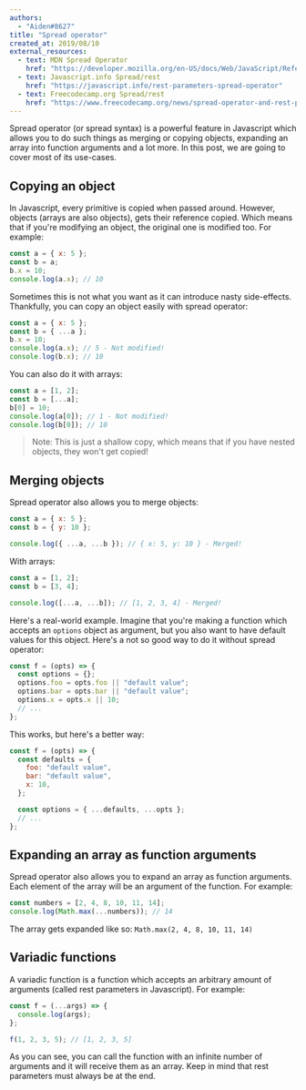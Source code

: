 ```yaml
---
authors:
  - "Aiden#8627"
title: "Spread operator"
created_at: 2019/08/10
external_resources:
  - text: MDN Spread Operator
    href: "https://developer.mozilla.org/en-US/docs/Web/JavaScript/Reference/Operators/Spread_syntax"
  - text: Javascript.info Spread/rest
    href: "https://javascript.info/rest-parameters-spread-operator"
  - text: Freecodecamp.org Spread/rest
    href: "https://www.freecodecamp.org/news/spread-operator-and-rest-parameter-in-javascript-es6-4416a9f47e5e/"
---
```


Spread operator (or spread syntax) is a powerful feature in Javascript which allows you to do such things as merging or copying objects, expanding an array into function arguments and a lot more. In this post, we are going to cover most of its use-cases.

## Copying an object

In Javascript, every primitive is copied when passed around. However, objects (arrays are also objects), gets their reference copied. Which means that if you're modifying an object, the original one is modified too. For example:

```js
const a = { x: 5 };
const b = a;
b.x = 10;
console.log(a.x); // 10
```

Sometimes this is not what you want as it can introduce nasty side-effects. Thankfully, you can copy an object easily with spread operator:

```js
const a = { x: 5 };
const b = { ...a };
b.x = 10;
console.log(a.x); // 5 - Not modified!
console.log(b.x); // 10
```

You can also do it with arrays:

```js
const a = [1, 2];
const b = [...a];
b[0] = 10;
console.log(a[0]); // 1 - Not modified!
console.log(b[0]); // 10
```

> Note: This is just a shallow copy, which means that if you have nested objects, they won't get copied!

## Merging objects

Spread operator also allows you to merge objects:

```js
const a = { x: 5 };
const b = { y: 10 };

console.log({ ...a, ...b }); // { x: 5, y: 10 } - Merged!
```

With arrays:

```js
const a = [1, 2];
const b = [3, 4];

console.log([...a, ...b]); // [1, 2, 3, 4] - Merged!
```

Here's a real-world example. Imagine that you're making a function which accepts an `options` object as argument, but you also want to have default values for this object. Here's a not so good way to do it without spread operator:

```js
const f = (opts) => {
  const options = {};
  options.foo = opts.foo || "default value";
  options.bar = opts.bar || "default value";
  options.x = opts.x || 10;
  // ...
};
```

This works, but here's a better way:

```js
const f = (opts) => {
  const defaults = {
    foo: "default value",
    bar: "default value",
    x: 10,
  };

  const options = { ...defaults, ...opts };
  // ...
};
```

## Expanding an array as function arguments

Spread operator also allows you to expand an array as function arguments. Each element of the array will be an argument of the function. For example:

```js
const numbers = [2, 4, 8, 10, 11, 14];
console.log(Math.max(...numbers)); // 14
```

The array gets expanded like so: `Math.max(2, 4, 8, 10, 11, 14)`

## Variadic functions

A variadic function is a function which accepts an arbitrary amount of arguments (called rest parameters in Javascript). For example:

```js
const f = (...args) => {
  console.log(args);
};

f(1, 2, 3, 5); // [1, 2, 3, 5]
```

As you can see, you can call the function with an infinite number of arguments and it will receive them as an array. Keep in mind that rest parameters must always be at the end.
